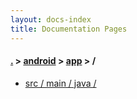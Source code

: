 ```yaml
---
layout: docs-index
title: Documentation Pages
---
```

#### [.](./../../index) > [android](./../index) > [app](./index) > **/**

- [src / main / java / ](src/main/java/)
